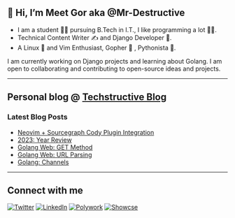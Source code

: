 
## 👋 Hi, I’m Meet Gor aka @Mr-Destructive
- I am a student 👨‍🎓 pursuing B.Tech in I.T., I like programming a lot 👨‍💻. 
- Technical Content Writer ✍️ and Django Developer 🦄.
- A Linux 🐧 and Vim Enthusiast, Gopher 🐹 , Pythonista 🐍.

I am currently working on Django projects and learning about Golang. I am open to collaborating and contributing to open-source ideas and projects. 

---
## Personal blog @ [Techstructive Blog](https://www.meetgor.com/blog/)

### Latest Blog Posts  

  <!-- BLOG-POST-LIST:START -->
- [Neovim + Sourcegraph Cody Plugin Integration](https://www.meetgor.com/neovim-sourcegraph-cody)
- [2023: Year Review](https://www.meetgor.com/2023-review)
- [Golang Web: GET Method](https://www.meetgor.com/golang-web-get-method)
- [Golang Web: URL Parsing](https://www.meetgor.com/golang-web-url-parsing)
- [Golang: Channels](https://www.meetgor.com/golang-channels)
<!-- BLOG-POST-LIST:END --> 

---
## Connect with me 

[![Twitter](https://img.shields.io/badge/Twitter-%231DA1F2.svg?style=for-the-badge&logo=Twitter&logoColor=white)](https://twitter.com/MeetGor21)
[![LinkedIn](https://img.shields.io/badge/linkedin-%230077B5.svg?style=for-the-badge&logo=linkedin&logoColor=white)](https://www.linkedin.com/in/meetgor/)
[![Polywork](https://img.shields.io/badge/Polywork-543DE0?style=for-the-badge&logo=polywork&logoColor=white)](https://www.polywork.com/mr_destructive)
[![Showcse](https://img.shields.io/badge/Showwcase-black?style=for-the-badge&logoColor=black)](https://www.showwcase.com/mr-destructive)
